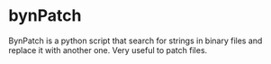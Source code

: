 # bynPatch
BynPatch is a python script that search for strings in binary files and replace it with another one. Very useful to patch files.
